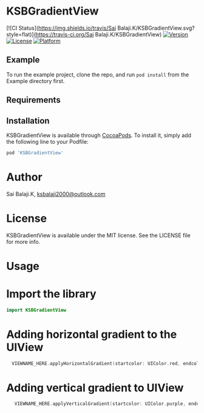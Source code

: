 # KSBGradientView

[![CI Status](https://img.shields.io/travis/Sai Balaji.K/KSBGradientView.svg?style=flat)](https://travis-ci.org/Sai Balaji.K/KSBGradientView)
[![Version](https://img.shields.io/cocoapods/v/KSBGradientView.svg?style=flat)](https://cocoapods.org/pods/KSBGradientView)
[![License](https://img.shields.io/cocoapods/l/KSBGradientView.svg?style=flat)](https://cocoapods.org/pods/KSBGradientView)
[![Platform](https://img.shields.io/cocoapods/p/KSBGradientView.svg?style=flat)](https://cocoapods.org/pods/KSBGradientView)

## Example

To run the example project, clone the repo, and run `pod install` from the Example directory first.

## Requirements

## Installation

KSBGradientView is available through [CocoaPods](https://cocoapods.org). To install
it, simply add the following line to your Podfile:

```ruby
pod 'KSBGradientView'
```

# Author

Sai Balaji.K, ksbalaji2000@outlook.com

# License

KSBGradientView is available under the MIT license. See the LICENSE file for more info.

# Usage

# Import the library

```swift
import KSBGradientView
```
# Adding horizontal gradient to the UIView

```swift
  VIEWNAME_HERE.applyHorizontalGradient(startcolor: UIColor.red, endcolor: UIColor.yellow)
```

# Adding vertical gradient to UIView

```swift
   VIEWNAME_HERE.applyVerticalGradient(startcolor: UIColor.purple, endcolor: UIColor.systemPink)
```


